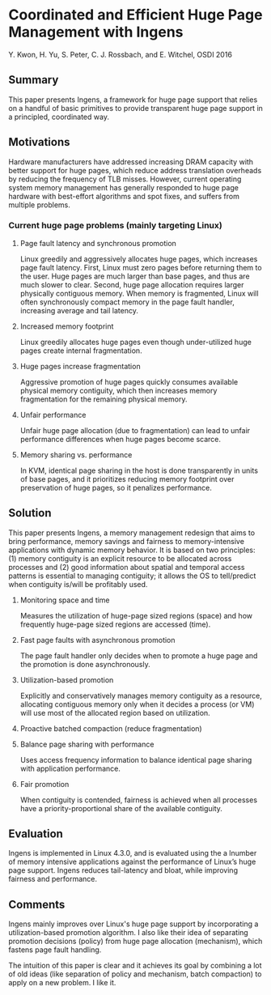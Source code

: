 # Coordinated and Efficient Huge Page Management with Ingens

Y. Kwon, H. Yu, S. Peter, C. J. Rossbach, and E. Witchel, OSDI 2016

## Summary

This paper presents Ingens, a framework for huge page support that relies on a handful of basic primitives to provide transparent huge page support in a principled, coordinated way.

## Motivations

Hardware manufacturers have addressed increasing DRAM capacity with better support for huge pages, which reduce address translation overheads by reducing the frequency of TLB misses. However, current operating system memory management has generally responded to huge page hardware with best-effort algorithms and spot fixes, and suffers from multiple problems.

### Current huge page problems (mainly targeting Linux)

1. Page fault latency and synchronous promotion

    Linux greedily and aggressively allocates huge pages, which increases page fault latency. First, Linux must zero pages before returning them to the user. Huge pages are much larger than base pages, and thus are much slower to clear. Second, huge page allocation requires larger physically contiguous memory. When memory is fragmented, Linux will often synchronously compact memory in the page fault handler, increasing average and tail latency.

2. Increased memory footprint

    Linux greedily allocates huge pages even though under-utilized huge pages create internal fragmentation.

3. Huge pages increase fragmentation

    Aggressive promotion of huge pages quickly consumes available physical memory contiguity, which then increases memory fragmentation for the remaining physical memory.

4. Unfair performance

    Unfair huge page allocation (due to fragmentation) can lead to unfair performance differences when huge pages become scarce.

5. Memory sharing vs. performance

    In KVM, identical page sharing in the host is done transparently in units of base pages, and it prioritizes reducing memory footprint over preservation of huge pages, so it penalizes performance.

## Solution

This paper presents Ingens, a memory management redesign that aims to bring performance, memory savings and fairness to memory-intensive applications with dynamic memory behavior. It is based on two principles: (1) memory contiguity is an explicit resource to be allocated across processes and (2) good information about spatial and temporal access patterns is essential to managing contiguity; it allows the OS to tell/predict when contiguity is/will be profitably used.

1. Monitoring space and time

    Measures the utilization of huge-page sized regions (space) and how frequently huge-page sized regions are accessed (time).

2. Fast page faults with asynchronous promotion

    The page fault handler only decides when to promote a huge page and the promotion is done asynchronously.

3. Utilization-based promotion

    Explicitly and conservatively manages memory contiguity as a resource, allocating contiguous memory only when it decides a process (or VM) will use most of the allocated region based on utilization.

4. Proactive batched compaction (reduce fragmentation)

5. Balance page sharing with performance

    Uses access frequency information to balance identical page sharing with application performance.

6. Fair promotion

    When contiguity is contended, fairness is achieved when all processes have a priority-proportional share of the available contiguity.

## Evaluation

Ingens is implemented in Linux 4.3.0, and is evaluated using the a lnumber of memory intensive applications against the performance of Linux’s huge page support. Ingens reduces tail-latency and bloat, while improving fairness and performance.

## Comments

Ingens mainly improves over Linux's huge page support by incorporating a utilization-based promotion algorithm. I also like their idea of separating promotion decisions (policy) from huge page allocation (mechanism), which fastens page fault handling.

The intuition of this paper is clear and it achieves its goal by combining a lot of old ideas (like separation of policy and mechanism, batch compaction) to apply on a new problem. I like it.
